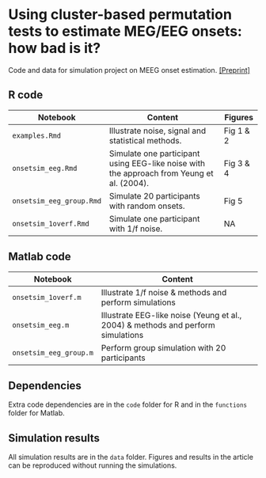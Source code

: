 # Using cluster-based permutation tests to estimate MEG/EEG onsets: how bad is it?

Code and data for simulation project on MEEG onset estimation.
[[Preprint]](https://www.biorxiv.org/content/10.1101/2023.11.13.566864v1)

## R code 
| Notebook | Content | Figures |
| ----- | ----- | ----- |
|`examples.Rmd`| Illustrate noise, signal and statistical methods.| Fig 1 & 2 |
|`onsetsim_eeg.Rmd`| Simulate one participant using EEG-like noise with the approach from Yeung et al. (2004).| Fig 3 & 4 |
|`onsetsim_eeg_group.Rmd`| Simulate 20 participants with random onsets.| Fig 5 |
|`onsetsim_1overf.Rmd`| Simulate one participant with 1/f noise.| NA |

## Matlab code
| Notebook | Content |
| ----- | ----- |
|`onsetsim_1overf.m`| Illustrate 1/f noise & methods and perform simulations|
|`onsetsim_eeg.m`| Illustrate EEG-like noise (Yeung et al., 2004) & methods and perform simulations|
|`onsetsim_eeg_group.m`| Perform group simulation with 20 participants|

## Dependencies

Extra code dependencies are in the `code` folder for R and in the `functions` folder for Matlab.

## Simulation results

All simulation results are in the `data` folder. Figures and results in the article can be reproduced without running the simulations.